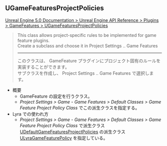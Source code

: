 ## UGameFeaturesProjectPolicies

[Unreal Engine 5.0 Documentation > Unreal Engine API Reference > Plugins > GameFeatures > UGameFeaturesProjectPolicies](https://docs.unrealengine.com/5.0/en-US/API/Plugins/GameFeatures/UGameFeaturesProjectPolicies/)

> This class allows project-specific rules to be implemented for game feature plugins.  
> Create a subclass and choose it in Project Settings .. Game Features  
> 
> ----
> このクラスは、 GameFeature プラグインにプロジェクト固有のルールを実装することができます。  
> サブクラスを作成し、 Project Settings .. Game Features で選択します。  

* 概要
	* GameFeature の設定を行うクラス。
	* *Project Settings > Game - Game Features > Default Classes > Game Feature Project Policy Class* でこの派生クラスを指定する。
* Lyra での使われ方
	* *Project Settings > Game - Game Features > Default Classes > Game Feature Project Policy Class* で派生クラス [UDefaultGameFeaturesProjectPolicies] の派生クラス [ULyraGameFeaturePolicy] を指定している。


<!--- ページ内のリンク --->

<!--- 自前の画像へのリンク --->

<!--- generated --->
[ULyraGameFeaturePolicy]: ../../Lyra/GameFeature/ULyraGameFeaturePolicy.md#ulyragamefeaturepolicy
[UDefaultGameFeaturesProjectPolicies]: ../../UE/GameFeature/UDefaultGameFeaturesProjectPolicies.md#udefaultgamefeaturesprojectpolicies
